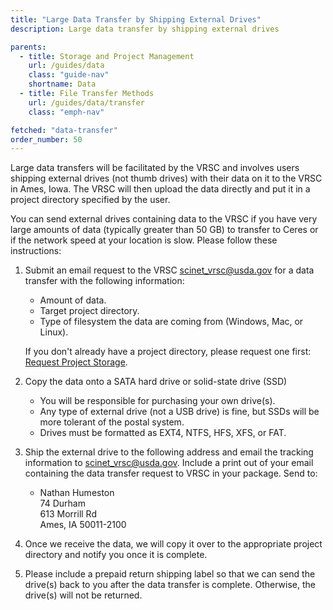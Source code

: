 ```yaml
---
title: "Large Data Transfer by Shipping External Drives"
description: Large data transfer by shipping external drives

parents:
  - title: Storage and Project Management
    url: /guides/data
    class: "guide-nav"
    shortname: Data
  - title: File Transfer Methods
    url: /guides/data/transfer
    class: "emph-nav"

fetched: "data-transfer"
order_number: 50
---
```


Large data transfers will be facilitated by the VRSC and involves users shipping external drives (not thumb drives) with their data on it to the VRSC in Ames, Iowa.  The VRSC will then upload the data directly and put it in a project directory specified by the user.  <!--excerpt-->

You can send external drives containing data to the VRSC if you have very large amounts of data (typically greater than 50 GB) to transfer to Ceres or if the network speed at your location is slow. Please follow these instructions:

1. Submit an email request to the VRSC [scinet_vrsc@usda.gov](mailto:scinet_vrsc@usda.gov?subject=large%20data%20transfer%20request) for a data transfer with the following information:  
   * Amount of data.
   * Target project directory.
   * Type of filesystem the data are coming from (Windows, Mac, or Linux).    

   If you don't already have a project directory, please request one first: [Request Project Storage](/support/request#project-request).  

2. Copy the data onto a SATA hard drive or solid-state drive (SSD)  
   * You will be responsible for purchasing your own drive(s).
   * Any type of external drive (not a USB drive) is fine, but SSDs will be more tolerant of the postal system.
   * Drives must be formatted as EXT4, NTFS, HFS, XFS, or FAT.  

3. Ship the external drive to the following address and email the tracking information to scinet_vrsc@usda.gov. Include a print out of your email containing the data transfer request to VRSC in your package. Send to:  
   * Nathan Humeston  
      74 Durham  
      613 Morrill Rd  
      Ames, IA 50011-2100  

4. Once we receive the data, we will copy it over to the appropriate project directory and notify you once it is complete.  

5. Please include a prepaid return shipping label so that we can send the drive(s) back to you after the data transfer is complete. Otherwise, the drive(s) will not be returned.
